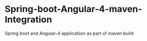 # Spring-boot-Angular-4-maven-Integration
Spring boot and Angular-4 applicatiion as part of maven build 
